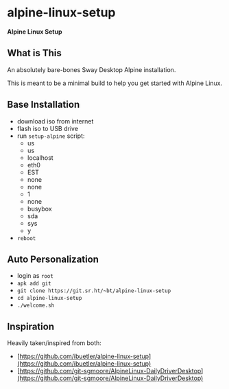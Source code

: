 # alpine-linux-setup

**Alpine Linux Setup**

## What is This

An absolutely bare-bones Sway Desktop Alpine installation.

This is meant to be a minimal build to help you get started with Alpine Linux.

## Base Installation
* download iso from internet
* flash iso to USB drive
* run `setup-alpine` script:
    - us
    - us
    - localhost
    - eth0
    - EST
    - none
    - none
    - 1
    - none
    - busybox
    - sda
    - sys
    - y
* `reboot`

## Auto Personalization
* login as `root`
* `apk add git`
* `git clone https://git.sr.ht/~bt/alpine-linux-setup`
* `cd alpine-linux-setup`
* `./welcome.sh`


## Inspiration

Heavily taken/inspired from both:

- [https://github.com/ibuetler/alpine-linux-setup](https://github.com/ibuetler/alpine-linux-setup)
- [https://github.com/git-sgmoore/AlpineLinux-DailyDriverDesktop](https://github.com/git-sgmoore/AlpineLinux-DailyDriverDesktop)